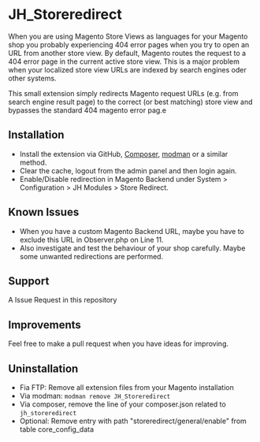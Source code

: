 # JH_Storeredirect

When you are using Magento Store Views as languages for your Magento shop you probably experiencing 404 error pages when you try to open an URL from another store view. By default, Magento routes the request to a 404 error page in the current active store view. This is a major problem when your localized store view URLs are indexed by search engines oder other systems.

This small extension simply redirects Magento request URLs (e.g. from search engine result page) to the correct (or best matching) store view and bypasses the standard 404 magento error pag.e

## Installation
* Install the extension via GitHub, [Composer](https://getcomposer.org/), [modman](https://github.com/colinmollenhour/modman) or a similar method. 
* Clear the cache, logout from the admin panel and then login again.
* Enable/Disable redirection in Magento Backend under System > Configuration > JH Modules > Store Redirect.

## Known Issues
* When you have a custom Magento Backend URL, maybe you have to exclude this URL in Observer.php on Line 11.
* Also investigate and test the behaviour of your shop carefully. Maybe some unwanted redirections are performed.


## Support
A Issue Request in this repository

## Improvements 
Feel free to make a pull request when you have ideas for improving.

## Uninstallation
 
 * Fia FTP: Remove all extension files from your Magento installation
 * Via modman: `modman remove JH_Storeredirect`
 * Via composer, remove the line of your composer.json related to `jh_storeredirect`
 * Optional: Remove entry with path "storeredirect/general/enable" from table core_config_data

